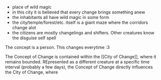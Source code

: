 
- place of wild magic
- in this city it is believed that every change brings something anew
- the inhabitants all have wild magic in some form
- the city/temple/forest/etc. itself is a giant maze where the corridors change alot
- the citizens are mostly changelings and shifters. Other creatures know the disguise self spell

The concept is a person. This changes everytime :3

The Concept of Change is contained within the [[City of Change]], where it remains bounded. REpresented as a different creature at a specific time interval (probably a few days), the Concept of Change directly influences the City of Change, where 